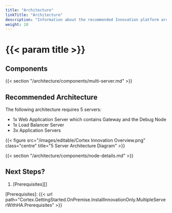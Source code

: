 ```yaml
---
title: "Architecture"
linkTitle: "Architecture"
description: "Information about the recommended Innovation platform architecture, including component descriptions."
weight: 10
---
```


# {{< param title >}}

## Components

{{< section "/architecture/components/multi-server.md" >}}

## Recommended Architecture

The following architecture requires 5 servers:

* 1x Web Application Server which contains Gateway and the Debug Node
* 1x Load Balancer Server
* 3x Application Servers

{{< figure src="/images/editable/Cortex Innovation Overview.png" class="centre" title="5 Server Architecture Diagram" >}}

{{< section "/architecture/components/node-details.md" >}}

## Next Steps?

1. [Prerequisites][]

[Prerequisites]: {{< url path="Cortex.GettingStarted.OnPremise.InstallInnovationOnly.MultipleServerWithHA.Prerequisites" >}}
